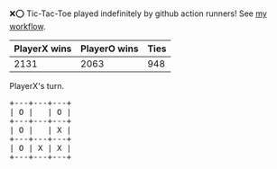 :x::o: Tic-Tac-Toe played indefinitely by github action runners! See [my workflow](.github/workflows/play.yaml).

|PlayerX wins|PlayerO wins|Ties|
|-|-|-|
|2131|2063|948|

PlayerX's turn.

<pre>
+---+---+---+
| O |   | O |
+---+---+---+
| O |   | X |
+---+---+---+
| O | X | X |
+---+---+---+
</pre>